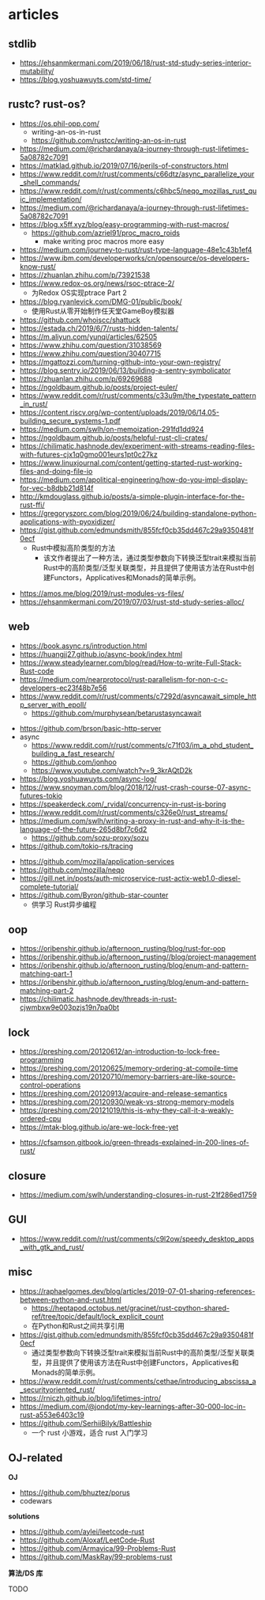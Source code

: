 # articles

## stdlib
+ https://ehsanmkermani.com/2019/06/18/rust-std-study-series-interior-mutability/
+ https://blog.yoshuawuyts.com/std-time/

## rustc? rust-os?
* https://os.phil-opp.com/
    - writing-an-os-in-rust
    * https://github.com/rustcc/writing-an-os-in-rust
* https://medium.com/@richardanaya/a-journey-through-rust-lifetimes-5a08782c7091
* https://matklad.github.io/2019/07/16/perils-of-constructors.html
* https://www.reddit.com/r/rust/comments/c66dtz/async_parallelize_your_shell_commands/
* https://www.reddit.com/r/rust/comments/c6hbc5/neqo_mozillas_rust_quic_implementation/
* https://medium.com/@richardanaya/a-journey-through-rust-lifetimes-5a08782c7091
* https://blog.x5ff.xyz/blog/easy-programming-with-rust-macros/
    - https://github.com/azriel91/proc_macro_roids
        +  make writing proc macros more easy
* https://medium.com/journey-to-rust/rust-type-language-48e1c43b1ef4
* https://www.ibm.com/developerworks/cn/opensource/os-developers-know-rust/
* https://zhuanlan.zhihu.com/p/73921538
* https://www.redox-os.org/news/rsoc-ptrace-2/
    - 为Redox OS实现ptrace Part 2
* https://blog.ryanlevick.com/DMG-01/public/book/
    - 使用Rust从零开始制作任天堂GameBoy模拟器
* https://github.com/whoiscc/shattuck
* https://estada.ch/2019/6/7/rusts-hidden-talents/
* https://m.aliyun.com/yunqi/articles/62505
* https://www.zhihu.com/question/31038569
* https://www.zhihu.com/question/30407715
* https://mgattozzi.com/turning-github-into-your-own-registry/
* https://blog.sentry.io/2019/06/13/building-a-sentry-symbolicator
* https://zhuanlan.zhihu.com/p/69269688
* https://ngoldbaum.github.io/posts/project-euler/
* https://www.reddit.com/r/rust/comments/c33u9m/the_typestate_pattern_in_rust/
* https://content.riscv.org/wp-content/uploads/2019/06/14.05-building_secure_systems-1.pdf
* https://medium.com/swlh/on-memoization-291fd1dd924
* https://ngoldbaum.github.io/posts/helpful-rust-cli-crates/
* https://chilimatic.hashnode.dev/experiment-with-streams-reading-files-with-futures-cjx1q0gmo001eurs1pt0c27kz
* https://www.linuxjournal.com/content/getting-started-rust-working-files-and-doing-file-io
* https://medium.com/apolitical-engineering/how-do-you-impl-display-for-vec-b8dbb21d814f
* http://kmdouglass.github.io/posts/a-simple-plugin-interface-for-the-rust-ffi/
* https://gregoryszorc.com/blog/2019/06/24/building-standalone-python-applications-with-pyoxidizer/
* https://gist.github.com/edmundsmith/855fcf0cb35dd467c29a9350481f0ecf
    - Rust中模拟高阶类型的方法
        + 该文作者提出了一种方法，通过类型参数向下转换泛型trait来模拟当前Rust中的高阶类型/泛型关联类型，并且提供了使用该方法在Rust中创建Functors，Applicatives和Monads的简单示例。
+ https://amos.me/blog/2019/rust-modules-vs-files/
+ https://ehsanmkermani.com/2019/07/03/rust-std-study-series-alloc/

## web
+ https://book.async.rs/introduction.html
+ https://huangjj27.github.io/async-book/index.html
+ https://www.steadylearner.com/blog/read/How-to-write-Full-Stack-Rust-code
+ https://medium.com/nearprotocol/rust-parallelism-for-non-c-c-developers-ec23f48b7e56
+ https://www.reddit.com/r/rust/comments/c7292d/asyncawait_simple_http_server_with_epoll/
    * https://github.com/murphysean/betarustasyncawait
* https://github.com/brson/basic-http-server
* async
    - https://www.reddit.com/r/rust/comments/c71f03/im_a_phd_student_building_a_fast_research/
    - https://github.com/jonhoo
    - https://www.youtube.com/watch?v=9_3krAQtD2k
* https://blog.yoshuawuyts.com/async-log/
* https://www.snoyman.com/blog/2018/12/rust-crash-course-07-async-futures-tokio
* https://speakerdeck.com/_rvidal/concurrency-in-rust-is-boring
* https://www.reddit.com/r/rust/comments/c326e0/rust_streams/
* https://medium.com/swlh/writing-a-proxy-in-rust-and-why-it-is-the-language-of-the-future-265d8bf7c6d2
    - https://github.com/sozu-proxy/sozu
* https://github.com/tokio-rs/tracing
+ https://github.com/mozilla/application-services
+ https://github.com/mozilla/neqo
+ https://gill.net.in/posts/auth-microservice-rust-actix-web1.0-diesel-complete-tutorial/
+ https://github.com/Byron/github-star-counter
    * 供学习 Rust异步编程

## oop
- https://oribenshir.github.io/afternoon_rusting/blog/rust-for-oop
- https://oribenshir.github.io/afternoon_rusting//blog/project-management
- https://oribenshir.github.io/afternoon_rusting/blog/enum-and-pattern-matching-part-1
- https://oribenshir.github.io/afternoon_rusting/blog/enum-and-pattern-matching-part-2
- https://chilimatic.hashnode.dev/threads-in-rust-cjwmbxw9e003pzjs19n7pa0bt

## lock
- https://preshing.com/20120612/an-introduction-to-lock-free-programming
- https://preshing.com/20120625/memory-ordering-at-compile-time
- https://preshing.com/20120710/memory-barriers-are-like-source-control-operations
- https://preshing.com/20120913/acquire-and-release-semantics
- https://preshing.com/20120930/weak-vs-strong-memory-models
- https://preshing.com/20121019/this-is-why-they-call-it-a-weakly-ordered-cpu
- https://mtak-blog.github.io/are-we-lock-free-yet
* https://cfsamson.gitbook.io/green-threads-explained-in-200-lines-of-rust/

## closure
+ https://medium.com/swlh/understanding-closures-in-rust-21f286ed1759

## GUI
+ https://www.reddit.com/r/rust/comments/c9l2ow/speedy_desktop_apps_with_gtk_and_rust/

## misc
+ https://raphaelgomes.dev/blog/articles/2019-07-01-sharing-references-between-python-and-rust.html
    * https://heptapod.octobus.net/gracinet/rust-cpython-shared-ref/tree/topic/default/lock_explicit_count
    * 在Python和Rust之间共享引用
+ https://gist.github.com/edmundsmith/855fcf0cb35dd467c29a9350481f0ecf
    * 通过类型参数向下转换泛型trait来模拟当前Rust中的高阶类型/泛型关联类型，并且提供了使用该方法在Rust中创建Functors，Applicatives和Monads的简单示例。
+ https://www.reddit.com/r/rust/comments/cethae/introducing_abscissa_a_securityoriented_rust/
+ https://rniczh.github.io/blog/lifetimes-intro/
+ https://medium.com/@jondot/my-key-learnings-after-30-000-loc-in-rust-a553e6403c19
+ https://github.com/SerhiiBilyk/Battleship
    * 一个 rust 小游戏，适合 rust 入门学习


## OJ-related
__OJ__

+ https://github.com/bhuztez/porus
+ codewars

__solutions__

+ https://github.com/aylei/leetcode-rust
+ https://github.com/Aloxaf/LeetCode-Rust
+ https://github.com/Armavica/99-Problems-Rust
+ https://github.com/MaskRay/99-problems-rust

__算法/DS 库__

TODO